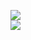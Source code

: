 [![](https://img.shields.io/badge/Made%20With-Github%20Spray-lightgrey.svg?style=for-the-badge&logo=github)](https://github.com/Annihil/github-spray#18804)  
[![](https://i.imgur.com/2DrTn0Z.gif)](https://github.com/Annihil/github-spray)